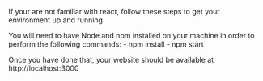 ﻿If your are not familiar with react, follow these steps to get your environment up and running.

You will need to have Node and npm installed on your machine in order to perform the following commands:
    - npm install
    - npm start

Once you have done that, your website should be available at http://localhost:3000